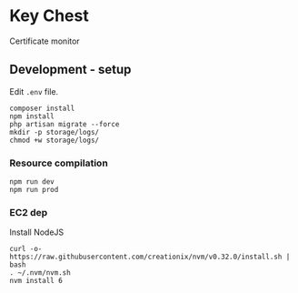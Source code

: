 # Key Chest

Certificate monitor

## Development - setup

Edit `.env` file.

```
composer install
npm install
php artisan migrate --force
mkdir -p storage/logs/
chmod +w storage/logs/
```

### Resource compilation

```
npm run dev
npm run prod
```

### EC2 dep

Install NodeJS

```
curl -o- https://raw.githubusercontent.com/creationix/nvm/v0.32.0/install.sh | bash
. ~/.nvm/nvm.sh
nvm install 6
```

